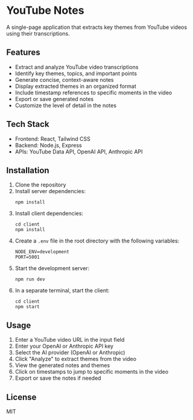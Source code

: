 # YouTube Notes

A single-page application that extracts key themes from YouTube videos using their transcriptions.

## Features

- Extract and analyze YouTube video transcriptions
- Identify key themes, topics, and important points
- Generate concise, context-aware notes
- Display extracted themes in an organized format
- Include timestamp references to specific moments in the video
- Export or save generated notes
- Customize the level of detail in the notes

## Tech Stack

- Frontend: React, Tailwind CSS
- Backend: Node.js, Express
- APIs: YouTube Data API, OpenAI API, Anthropic API

## Installation

1. Clone the repository
2. Install server dependencies:
   ```
   npm install
   ```
3. Install client dependencies:
   ```
   cd client
   npm install
   ```
4. Create a `.env` file in the root directory with the following variables:
   ```
   NODE_ENV=development
   PORT=5001
   ```
5. Start the development server:
   ```
   npm run dev
   ```
6. In a separate terminal, start the client:
   ```
   cd client
   npm start
   ```

## Usage

1. Enter a YouTube video URL in the input field
2. Enter your OpenAI or Anthropic API key
3. Select the AI provider (OpenAI or Anthropic)
4. Click "Analyze" to extract themes from the video
5. View the generated notes and themes
6. Click on timestamps to jump to specific moments in the video
7. Export or save the notes if needed

## License

MIT 